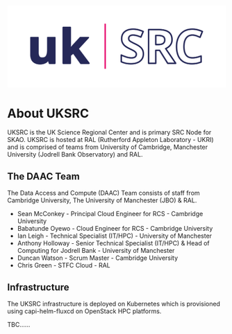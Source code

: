 ![Local Image](images/SKAO_ukSRC_logo_nostrapline_colour_rgb.png)

# About UKSRC

UKSRC is the UK Science Regional Center and is primary SRC Node for SKAO. UKSRC is hosted at RAL (Rutherford Appleton Laboratory - UKRI) and is comprised of teams from University of Cambridge, Manchester University (Jodrell Bank Observatory) and RAL.

## The DAAC Team

The Data Access and Compute (DAAC) Team consists of staff from Cambridge University, The University of Manchester (JBO) & RAL.

* Sean McConkey - Principal Cloud Engineer for RCS - Cambridge University
* Babatunde Oyewo - Cloud Engineer for RCS - Cambridge University
* Ian Leigh - Technical Specialist (IT/HPC) - University of Manchester
* Anthony Holloway - Senior Technical Specialist (IT/HPC) & Head of Computing for Jodrell Bank - University of Manchester
* Duncan Watson - Scrum Master  - Cambridge University
* Chris Green - STFC Cloud - RAL


## Infrastructure

The UKSRC infrastructure is deployed on Kubernetes which is provisioned using capi-helm-fluxcd on OpenStack HPC platforms.

TBC......